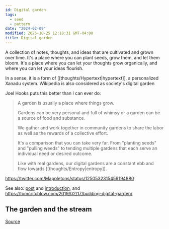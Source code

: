 ```yaml
---
id: Digital garden
tags:
  - seed
  - pattern
date: "2024-02-09"
modified: 2025-10-25 12:18:31 GMT-04:00
title: Digital garden
---
```


A collection of notes, thoughts, and ideas that are cultivated and grown over time. It's a place where you can plant seeds, grow them, and let them bloom. It's a place where you can let your thoughts grow organically, and where you can let your ideas flourish.

In a sense, it is a form of [[thoughts/Hypertext|hypertext]], a personalized Xanadu system. Wikipedia is also considered as society's digital garden

Joel Hooks puts this better than I can ever do:

> A garden is usually a place where things grow.
>
> Gardens can be very personal and full of whimsy or a garden can be a source of food and substance.
>
> We gather and work together in community gardens to share the labor as well as the rewards of a collective effort.
>
> It's a comparison that you can take very far. From "planting seeds" and "pulling weeds" to tending multiple gardens that each serve an individual need or desired outcome.
>
> Like with real gardens, our digital gardens are a constant ebb and flow towards [[thoughts/Entropy|entropy]].

https://twitter.com/Mappletons/status/1250532315459194880

See also: [post](https://maggieappleton.com/garden-history) and [introduction](https://joelhooks.com/digital-garden), and https://tomcritchlow.com/2019/02/17/building-digital-garden/

## The garden and the stream

[Source](https://hapgood.us/2015/10/17/the-garden-and-the-stream-a-technopastoral/)
